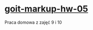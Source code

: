 # <a href="https://emilstrozek.github.io/goit-markup-hw-05/">goit-markup-hw-05</a> <br>
Praca domowa z zajęć 9 i 10
